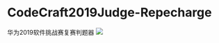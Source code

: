 # CodeCraft2019Judge-Repecharge
华为2019软件挑战赛复赛判题器
<img src="https://forum-img.huaweicloud.com/data/attachment/forum/201904/02/215935foclsz2vyc0xwgfc.jpg">